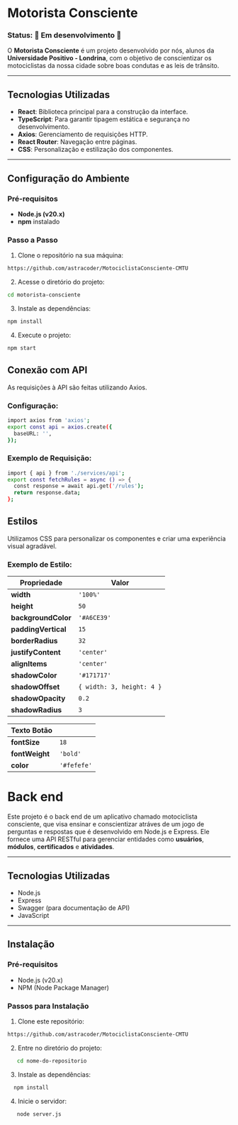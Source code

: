 
# **Motorista Consciente**

### **Status:** 🚧 Em desenvolvimento 🚧

O **Motorista Consciente** é um projeto desenvolvido por nós, alunos da **Universidade Positivo - Londrina**, com o objetivo de conscientizar os motociclistas da nossa cidade sobre boas condutas e as leis de trânsito.

---

## **Tecnologias Utilizadas**
- **React**: Biblioteca principal para a construção da interface.
- **TypeScript**: Para garantir tipagem estática e segurança no desenvolvimento.
- **Axios**: Gerenciamento de requisições HTTP.
- **React Router**: Navegação entre páginas.
- **CSS**: Personalização e estilização dos componentes.

---

## **Configuração do Ambiente**

### **Pré-requisitos**
- **Node.js (v20.x)**
- **npm** instalado

### **Passo a Passo**

1. Clone o repositório na sua máquina:
```bash
https://github.com/astracoder/MotociclistaConsciente-CMTU
```

2. Acesse o diretório do projeto:
```bash
cd motorista-consciente
```

3. Instale as dependências:
```bash
npm install
```

4. Execute o projeto:
```bash
npm start
```

## **Conexão com API**
As requisições à API são feitas utilizando Axios.

### **Configuração:**

```bash
import axios from 'axios';
export const api = axios.create({
  baseURL: '', 
});
```

### **Exemplo de Requisição:**

```bash
import { api } from './services/api';
export const fetchRules = async () => {
  const response = await api.get('/rules');
  return response.data;
};
```

## **Estilos**
Utilizamos CSS para personalizar os componentes e criar uma experiência visual agradável.

### **Exemplo de Estilo:**

| Propriedade       | Valor                                |
|-------------------|--------------------------------------|
| **width**         | `'100%'`                            |
| **height**        | `50`                                |
| **backgroundColor** | `'#A6CE39'`                        |
| **paddingVertical** | `15`                               |
| **borderRadius**  | `32`                                |
| **justifyContent** | `'center'`                         |
| **alignItems**    | `'center'`                          |
| **shadowColor**   | `'#171717'`                         |
| **shadowOffset**  | `{ width: 3, height: 4 }`           |
| **shadowOpacity** | `0.2`                               |
| **shadowRadius**  | `3`                                 |

| **Texto Botão**   |                                      |
|-------------------|--------------------------------------|
| **fontSize**      | `18`                                |
| **fontWeight**    | `'bold'`                            |
| **color**         | `'#fefefe'`                         |

# **Back end** 

Este projeto é o back end de um aplicativo chamado motociclista consciente, que visa ensinar e conscientizar atráves de um jogo de perguntas e respostas que é desenvolvido em Node.js e Express. Ele fornece uma API RESTful para gerenciar entidades como **usuários**, **módulos**, **certificados** e **atividades**.

---

## Tecnologias Utilizadas

- Node.js
- Express
- Swagger (para documentação de API)
- JavaScript

---

## Instalação

### Pré-requisitos
- Node.js (v20.x)
- NPM (Node Package Manager)

### Passos para Instalação

1. Clone este repositório:
   
```bash
https://github.com/astracoder/MotociclistaConsciente-CMTU
```
2. Entre no diretório do projeto:
   
```bash
   cd nome-do-repositorio
```
3. Instale as dependências:

```bash
  npm install
```
4. Inicie o servidor:

```bash
   node server.js
```
